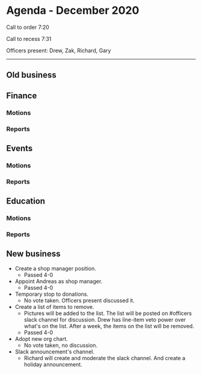 # Agenda  - December 2020

Call to order 7:20

Call to recess 7:31

Officers present:
Drew, Zak, Richard, Gary

---

## Old business

## Finance

### Motions

### Reports

## Events

### Motions

### Reports

## Education

### Motions

### Reports

## New business

- Create a shop manager position.
    - Passed 4-0
- Appoint Andreas as shop manager.
    - Passed 4-0
- Temporary stop to donations.
    - No vote taken.  Officers present discussed it.
- Create a list of items to remove.
    - Pictures will be added to the list.  The list will be posted on \#officers slack channel for discussion.
    Drew has line-item veto power over what's on the list.  After a week, the items on the list will be removed.
    - Passed 4-0
- Adopt new org chart.
    - No vote taken, no discussion. 
- Slack announcement's channel.
    - Richard will create and moderate the slack channel. And create a holiday announcement.
